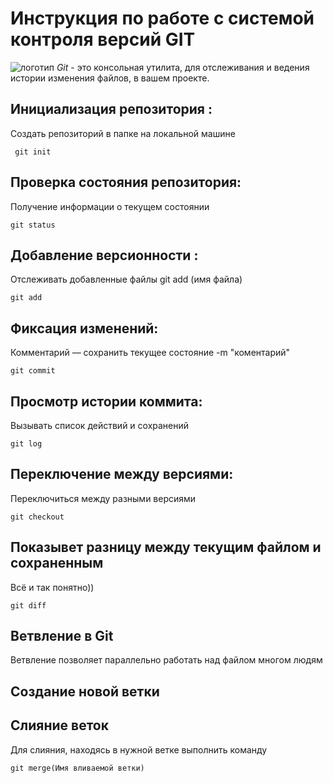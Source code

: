 # **Инструкция по работе с системой контроля версий GIT**
![логотип](git.png)
*Git* - это консольная утилита, для отслеживания и ведения истории изменения файлов, в вашем проекте.
## Инициализация репозитория :
Cоздать репозиторий в папке на локальной машине 

     git init

     
## Проверка состояния репозитория:
Получение информации о текущем состоянии

    git status

## Добавление версионности :
Отслеживать добавленные файлы git add (имя файла)

    git add

## Фиксация изменений:
Комментарий — сохранить текущее состояние -m "коментарий"

    git commit

## Просмотр истории коммита:
Вызывать список действий и сохранений

    git log

## Переключение между версиями:
Переключиться между разными версиями

    git checkout

## Показывет разницу между текущим файлом и сохраненным
Всё и так понятно))

    git diff
## Ветвление в Git
Ветвление позволяет параллельно работать над файлом многом людям 
## Создание новой ветки

## Слияние веток

Для слияния, находясь в нужной ветке выполнить команду 

    git merge(Имя вливаемой ветки) 
    